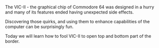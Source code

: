 The VIC-II - the graphical chip of Commodore 64 was designed in a hurry and many of its features ended having unexpected side effects.

Discovering those quirks, and using them to enhance capabilities of the computer can be surprisingly fun.

Today we will learn how to fool VIC-II to open top and bottom part of the border.